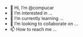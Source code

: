 - 👋 Hi, I’m @compucar
- 👀 I’m interested in ...
- 🌱 I’m currently learning ...
- 💞️ I’m looking to collaborate on ...
- 📫 How to reach me ...

<!---
compucar/compucar is a ✨ special ✨ repository because its `README.md` (this file) appears on your GitHub profile.
You can click the Preview link to take a look at your changes.
--->
